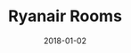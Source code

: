 ---
layout: site
title: "Ryanair Rooms"
date: 2018-01-02
categories: [travel]
version: 4.4.6
major: 4
minor: 4
patch: 6
slug: ryanair-rooms
link: https://rooms.ryanair.com/
submitter: lpolepeddi
permalink: /sites/:slug
---